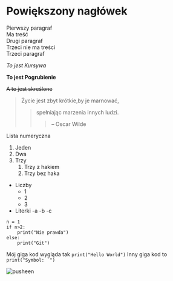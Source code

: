 # Powiększony nagłówek

Pierwszy paragraf </br>Ma treść </br> Drugi paragraf </br>Trzeci nie ma treści </br> Trzeci paragraf

*To jest Kursywa*

**To jest Pogrubienie**

~~A to jest skreślone~~

>Życie jest zbyt krótkie,by je marnować,
>> spełniając marzenia innych ludzi.
>>> – Oscar Wilde

Lista numeryczna
1. Jeden
1. Dwa
1. Trzy
   1. Trzy z hakiem
   1. Trzy bez haka

+ Liczby
	- 1
	- 2
	- 3
+ Literki
	-a
	-b
	-c


```
n = 1
if n>2:
	print("Nie prawda")
else:
	print("Git")
```



Mój giga kod wygląda tak `print("Hello World")`
Inny giga kod to ``print("Symbol: `")``

![pusheen](https://user-images.githubusercontent.com/102863166/197815323-2e2eeebe-32de-4479-bb4d-352ed8d5758e.jpg)

